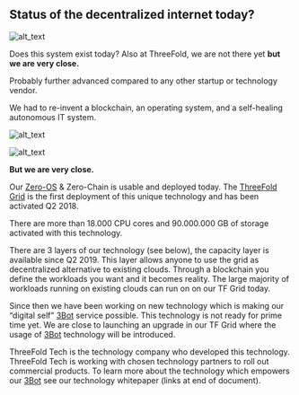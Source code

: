 ## Status of the decentralized internet today?

![alt_text](threefold__space_colony.png  )

Does this system exist today? Also at ThreeFold, we are not there yet **but we are very close.**

Probably further advanced compared to any other startup or technology vendor.

We had to re-invent a blockchain, an operating system, and a self-healing autonomous IT system.

![alt_text](threefold__blocks.png  )

![alt_text](threefold__fist.png  )

**But we are very close.**

Our [Zero-OS](threefold__zos) & Zero-Chain is usable and deployed today. The [ThreeFold Grid](threefold__threefold_grid) is the first deployment of this unique technology and has been activated Q2 2018.

There are more than 18.000 CPU cores and 90.000.000 GB of storage activated with this technology.

There are 3 layers of our technology (see below), the capacity layer is available since Q2 2019. This layer allows anyone to use the grid as decentralized alternative to existing clouds. Through a blockchain you define the workloads you want and it becomes reality. The large majority of workloads running on existing clouds can run on on our TF Grid today.

Since then we have been working on new technology which is making our “digital self” [3Bot](threefold__3bot_def) service possible. This technology is not ready for prime time yet. We are close to launching an upgrade in our TF Grid where the usage of [3Bot](threefold__3bot_def) technology will be introduced.

ThreeFold Tech is the technology company who developed this technology. ThreeFold Tech is working with chosen technology partners to roll out commercial products. To learn more about the technology which empowers our [3Bot](threefold__3bot_def) see our technology whitepaper (links at end of document).